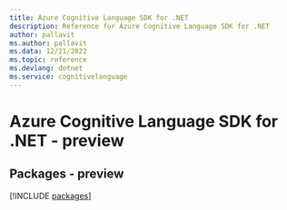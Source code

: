 ```yaml
---
title: Azure Cognitive Language SDK for .NET
description: Reference for Azure Cognitive Language SDK for .NET
author: pallavit
ms.author: pallavit
ms.data: 12/21/2022
ms.topic: reference
ms.devlang: dotnet
ms.service: cognitivelanguage
---
```

# Azure Cognitive Language SDK for .NET - preview
## Packages - preview
[!INCLUDE [packages](cognitive-language-index.md)]